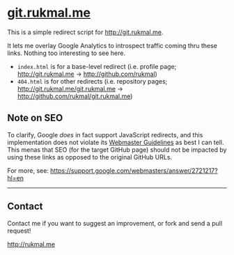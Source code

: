 # [git.rukmal.me](http://git.rukmal.me)

This is a simple redirect script for http://git.rukmal.me.

It lets me overlay Google Analytics to introspect traffic coming thru these links. Nothing too interesting to see here.

- `index.html` is for a base-level redirect (i.e. profile page; http://git.rukmal.me -> http://github.com/rukmal)
- `404.html` is for other redirects (i.e. repository pages; http://git.rukmal.me/git.rukmal.me -> http://github.com/rukmal/git.rukmal.me)

## Note on SEO

To clarify, Google *does* in fact support JavaScript redirects, and this implementation does not violate its [Webmaster Guidelines](https://support.google.com/webmasters/answer/35769) as best I can tell. This menas that SEO (for the target GitHub page) should not be impacted by using these links as opposed to the original GitHub URLs.

For more, see: https://support.google.com/webmasters/answer/2721217?hl=en

---

## Contact

Contact me if you want to suggest an improvement, or fork and send a pull request!

http://rukmal.me
